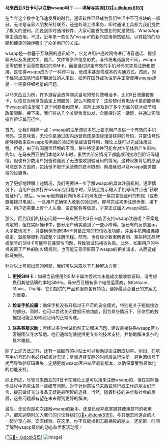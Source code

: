 **马来西亚3日卡可以注册wsapp吗？——详解与实测[[TG💪+ @donk5151](https://t.me/s/donk5151)]**

在当今这个数字化飞速发展的时代，通讯软件已经成为我们生活中不可或缺的一部分。无论是与家人朋友保持联系，还是处理工作事务，即时通讯工具都为我们提供了极大的便利。而说到即时通讯软件，大家可能首先想到的就是微信、WhatsApp等主流应用。不过，近年来一款名为“wsapp”的新兴应用悄然崛起，以其独特的功能和便捷的操作吸引了众多用户的关注。

wsapp是一款基于互联网的通讯软件，它允许用户通过网络进行语音通话、视频聊天以及发送文字、图片、文件等多种信息形式。与传统电话服务不同，wsapp无需依赖于运营商提供的SIM卡，而是通过绑定有效的手机号码来实现注册和使用。这使得wsapp成为了一种跨平台、低成本甚至零成本的沟通方式。然而，对于经常出国旅行或短期居住的人来说，如何在国外成功注册并正常使用wsapp却是一个需要仔细考量的问题。

以马来西亚为例，许多游客会选择购买当地的预付费电话卡，比如3日流量套餐卡，以便在当地享受高速上网服务。那么问题来了：这些预付费电话卡是否能够用于wsapp的注册呢？这个问题看似简单，实际上涉及到了多个方面的技术细节和政策限制。接下来，我们将从几个关键角度出发，全面探讨这一话题，并通过实际操作验证其可行性。

首先，让我们明确一点：wsapp的注册流程本质上要求用户提供一个有效的手机号码。这意味着，无论你是通过国内运营商还是国际漫游获得的号码，只要该号码能够接收来自wsapp服务器的验证短信或语音呼叫，理论上就可以完成注册过程。但是，由于各国通信环境的不同，某些特定条件可能会对注册体验产生影响。例如，在马来西亚使用本地SIM卡时，虽然大部分情况下都能顺利接收到验证码短信，但也有少数用户报告称遇到了无法接收到验证码的情况。这种现象背后的原因可能是多方面的，包括但不限于运营商的技术限制、网络延迟以及wsapp服务器端的设置等。

为了更好地理解上述情况，我们需要进一步了解wsapp的具体注册机制。通常情况下，当用户首次打开wsapp应用程序时，系统会提示输入手机号码并点击“获取验证码”。随后，wsapp服务器将向所填手机号发送一条包含验证码的短信（或者直接拨打电话）。一旦用户正确输入收到的验证码，即可完成初步注册步骤。接下来，用户还需要上传个人头像、设定昵称等信息，才算正式加入wsapp社区。

那么，回到我们的核心问题——马来西亚的3日卡能否支持wsapp注册呢？答案是肯定的，但在实际操作中，部分用户确实遇到了一些小障碍。据已有的反馈显示，大多数情况下，只要确保所选SIM卡具备正常的短信收发功能，并且手机网络连接稳定，就能够顺利完成整个注册流程。然而，也有极少数案例表明，某些特定品牌或型号的SIM卡可能存在兼容性问题，导致验证码接收失败。此外，如果用户的手机设置了严格的防火墙规则，也可能无意间屏蔽了wsapp的相关请求，从而造成验证失败。

针对以上可能出现的问题，我们可以采取以下几种解决方案：

1. **更换SIM卡**：如果当前使用的SIM卡屡次尝试均未能成功接收验证码，请考虑换用其他品牌的本地SIM卡。马来西亚拥有多个电信运营商，如Celcom、Maxis、Digi等，它们提供的产品和服务各有特色，选择最适合自己的方案尤为重要。
   
2. **检查手机设置**：确保手机没有开启过于严苛的安全模式，特别是关于短信接收的部分。同时，也可以尝试关闭数据压缩功能，因为某些情况下，压缩后的数据包可能会影响验证码的正常传递。

3. **联系客服求助**：若经过多次尝试仍然无法解决问题，建议直接联系wsapp官方客服团队寻求帮助。他们通常能够提供更专业的技术支持，并协助解决复杂的技术难题。

除了上述方法之外，还有一些额外的小贴士可以帮助提高注册成功率。例如，在填写手机号码时务必仔细核对无误；尽量选择安静的时间段进行注册，避免因信号干扰而导致验证码丢失；定期更新wsapp客户端至最新版本，以确保享受到最优化的功能支持。

综上所述，尽管马来西亚的3日卡在理论上是可以用来注册wsapp的，但在实际操作过程中仍需注意一些细节问题。对于计划前往马来西亚旅行或工作的朋友们而言，提前做好充分准备无疑是最明智的选择。当然，随着科技的进步和社会的发展，这些问题都有望在未来得到更好的解决。

最后，无论你是初次接触wsapp的新手，还是已经熟练掌握其使用技巧的老用户，都欢迎随时加入我们的讨论群组[[TG💪+ @donk5151](https://t.me/s/donk5151)]，与其他志同道合的人一起分享心得、交流经验。在这里，你不仅能找到志趣相投的朋友，还能第一时间了解到wsapp最新的动态和优惠活动哦！

[[TG💪+ @donk5151](https://t.me/s/donk5151) ![Image](https://i.postimg.cc/rwNCRYN7/Snipaste-2025-04-30-17-27-05.png)]